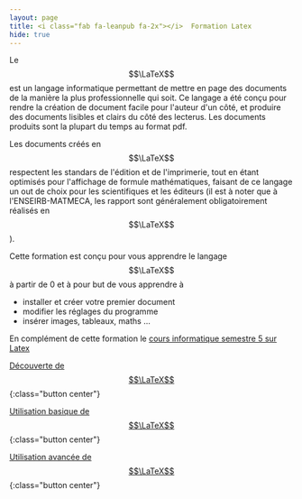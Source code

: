 ```yaml
---
layout: page
title: <i class="fab fa-leanpub fa-2x"></i>  Formation Latex
hide: true
---
```

<!-- Le latex la vie -->
<script type="text/javascript" async
  src="https://cdn.mathjax.org/mathjax/latest/MathJax.js?config=TeX-MML-AM_CHTML">
</script>

Le $$\LaTeX$$ est un langage informatique permettant de mettre en page des documents de la manière la plus professionnelle qui soit. Ce langage a été conçu pour rendre la création de document facile pour l'auteur d'un côté, et produire des documents lisibles et clairs du côté des lecterus. Les documents produits sont la plupart du temps au format pdf. 

Les documents créés en $$\LaTeX$$ respectent les standars de l'édition et de l'imprimerie, tout en étant optimisés pour l'affichage de formule mathématiques, faisant de ce langage un out de choix pour les scientifiques et les éditeurs (il est à noter que à l'ENSEIRB-MATMECA, les rapport sont généralement obligatoirement réalisés en $$\LaTeX$$). 

Cette formation est conçu pour vous apprendre le langage $$\LaTeX$$ à partir de 0 et à pour but de vous apprendre à 
* installer et créer votre premier document
* modifier les réglages du programme
* insérer images, tableaux, maths ...

En complément de cette formation le [cours informatique semestre 5 sur Latex](https://moodle.bordeaux-inp.fr/pluginfile.php/37622/mod_resource/content/4/03-latex.pdf)


[Découverte de $$\LaTeX$$](/assets/md/formation/learn_latex/decouverte/latex){:class="button center"}

[Utilisation basique de $$\LaTeX$$](/assets/md/formation/learn_latex/basique/mise_page1){:class="button center"}

[Utilisation avancée de $$\LaTeX$$](/assets/md/formation/learn_latex/avancee/figures){:class="button center"}
